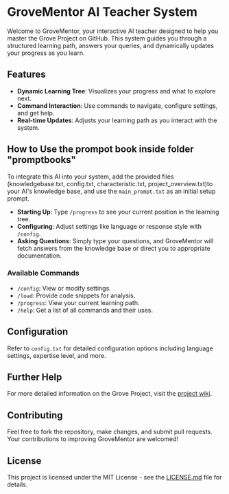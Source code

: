 # GroveMentor AI Teacher System

Welcome to GroveMentor, your interactive AI teacher designed to help you master the Grove Project on GitHub. This system guides you through a structured learning path, answers your queries, and dynamically updates your progress as you learn.

## Features

- **Dynamic Learning Tree**: Visualizes your progress and what to explore next.
- **Command Interaction**: Use commands to navigate, configure settings, and get help.
- **Real-time Updates**: Adjusts your learning path as you interact with the system.

## How to Use the prompot book inside folder "promptbooks"

To integrate this AI into your system, add the provided files (knowledgebase.txt, config.txt, characteristic.txt, project_overview.txt)to your AI's knowledge base, and use the `main_prompt.txt` as an initial setup prompt.

- **Starting Up**: Type `/progress` to see your current position in the learning tree.
- **Configuring**: Adjust settings like language or response style with `/config`.
- **Asking Questions**: Simply type your questions, and GroveMentor will fetch answers from the knowledge base or direct you to appropriate documentation.

### Available Commands

- `/config`: View or modify settings.
- `/load`: Provide code snippets for analysis.
- `/progress`: View your current learning path.
- `/help`: Get a list of all commands and their uses.

## Configuration

Refer to `config.txt` for detailed configuration options including language settings, expertise level, and more.

## Further Help

For more detailed information on the Grove Project, visit the [project wiki](https://wiki.mutable.ai/DustinBrett/daedalOS).

## Contributing

Feel free to fork the repository, make changes, and submit pull requests. Your contributions to improving GroveMentor are welcomed!

## License

This project is licensed under the MIT License - see the [LICENSE.md](LICENSE) file for details.
